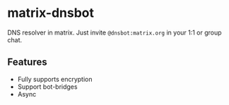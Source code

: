 # matrix-dnsbot

DNS resolver in matrix. Just invite `@dnsbot:matrix.org` in your 1:1 or group chat.

## Features

- Fully supports encryption
- Support bot-bridges
- Async
